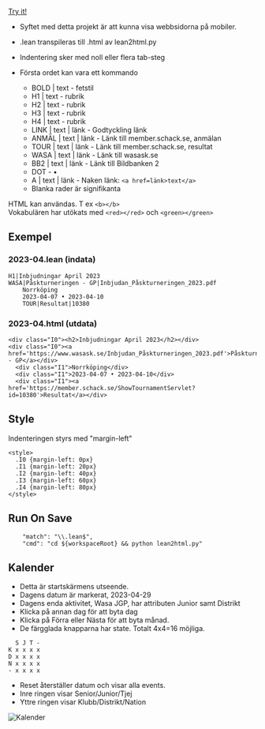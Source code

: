 [Try it!](https://christernilsson.github.io/2023/023-Seniorschack)

* Syftet med detta projekt är att kunna visa webbsidorna på mobiler.

* .lean transpileras till .html av lean2html.py

* Indentering sker med noll eller flera tab-steg
* Första ordet kan vara ett kommando
	* BOLD  | text - fetstil
	* H1 | text - rubrik
	* H2 | text - rubrik
	* H3 | text - rubrik
	* H4 | text - rubrik
	* LINK  | text | länk - Godtyckling länk
	* ANMÄL | text | länk - Länk till member.schack.se, anmälan
	* TOUR  | text | länk - Länk till member.schack.se, resultat
	* WASA  | text | länk - Länk till wasask.se
	* BB2   | text | länk - Länk till Bildbanken 2
	* DOT                 - •
	* A     | text | länk - Naken länk: ```<a href=länk>text</a>```
	* Blanka rader är signifikanta

HTML kan användas. T ex ```<b></b>```  
Vokabulären har utökats med ```<red></red>``` och ```<green></green>```  

## Exempel

### 2023-04.lean (indata)
```
H1|Inbjudningar April 2023
WASA|Påskturneringen - GP|Inbjudan_Påskturneringen_2023.pdf
	Norrköping
	2023-04-07 • 2023-04-10
	TOUR|Resultat|10380
```
### 2023-04.html (utdata)
```
<div class="I0"><h2>Inbjudningar April 2023</h2></div>
<div class="I0"><a href='https://www.wasask.se/Inbjudan_Påskturneringen_2023.pdf'>Påskturneringen - GP</a></div>
  <div class="I1">Norrköping</div>
  <div class="I1">2023-04-07 • 2023-04-10</div>
  <div class="I1"><a href='https://member.schack.se/ShowTournamentServlet?id=10380'>Resultat</a></div>
```

## Style
Indenteringen styrs med "margin-left"
```
<style>
  .I0 {margin-left: 0px}
  .I1 {margin-left: 20px}
  .I2 {margin-left: 40px}
  .I3 {margin-left: 60px}
  .I4 {margin-left: 80px}
</style>
```

## Run On Save
```
	"match": "\\.lean$",
	"cmd": "cd ${workspaceRoot} && python lean2html.py"
```

## Kalender
* Detta är startskärmens utseende.
* Dagens datum är markerat, 2023-04-29
* Dagens enda aktivitet, Wasa JGP, har attributen Junior samt Distrikt
* Klicka på annan dag för att byta dag
* Klicka på Förra eller Nästa för att byta månad.
* De färgglada knapparna har state. Totalt 4x4=16 möjliga.
```
  S J T -
K x x x x
D x x x x
N x x x x
- x x x x
```
* Reset återställer datum och visar alla events.
* Inre ringen visar Senior/Junior/Tjej
* Yttre ringen visar Klubb/Distrikt/Nation

![Kalender](images/screenDump.JPG)
